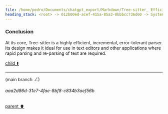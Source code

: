 ```yaml
---
file: /home/pedro/Documents/chatgpt_export/Markdown/Tree-sitter_ Efficient Incremental Parsing.md
heading_stack: <root> -> 012b00ed-acef-415a-85a3-0bbbcc736d60 -> System -> 3432677d-89e7-4f05-8a14-86a65e6e5caf -> System -> aaa2c029-cc12-4907-ae68-01b934f5d1be -> User -> 4e51a3d9-7fcd-432b-8926-7cd5d892246f -> Assistant -> Incremental Parsing -> Parsing Algorithm -> Error Recovery -> Grammar Definition -> Language Agnostic -> Real-world Use Cases -> Conclusion
---
```

### Conclusion

At its core, Tree-sitter is a highly efficient, incremental, error-tolerant parser. Its design makes it ideal for use in text editors and other applications where rapid parsing and re-parsing of text are required.

[child ⬇️](#aaa2d86d-31e7-4fae-8bf8-c834b3aef56b)

---

(main branch ⎇)
###### aaa2d86d-31e7-4fae-8bf8-c834b3aef56b
[parent ⬆️](#4e51a3d9-7fcd-432b-8926-7cd5d892246f)
